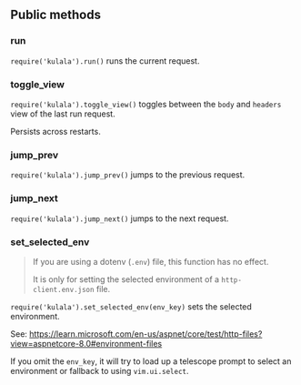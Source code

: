 ## Public methods

### run

`require('kulala').run()` runs the current request.

### toggle_view

`require('kulala').toggle_view()` toggles between
the `body` and `headers` view of the last run request.

Persists across restarts.

### jump_prev

`require('kulala').jump_prev()` jumps to the previous request.

### jump_next

`require('kulala').jump_next()` jumps to the next request.

### set_selected_env

> If you are using a dotenv (`.env`) file,
> this function has no effect.
>
> It is only for setting the selected environment of
> a `http-client.env.json` file.

`require('kulala').set_selected_env(env_key)`
sets the selected environment.

See: https://learn.microsoft.com/en-us/aspnet/core/test/http-files?view=aspnetcore-8.0#environment-files

If you omit the `env_key`,
it will try to load up a telescope prompt to select an environment or fallback to using `vim.ui.select`.
